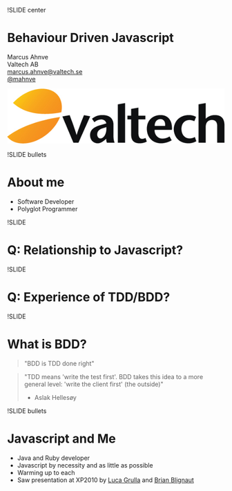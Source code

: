 !SLIDE center

Behaviour Driven Javascript
===========================

Marcus Ahnve  
Valtech AB   
<marcus.ahnve@valtech.se>  
[@mahnve](http://www.twitter.com/mahnve)  


![Valtech](valtech_logo.jpg)

!SLIDE bullets

# About me 

* Software Developer
* Polyglot Programmer

!SLIDE 

# Q: Relationship to Javascript?

!SLIDE 

# Q: Experience of TDD/BDD?

!SLIDE 

# What is BDD?

> "BDD is TDD done right"

> "TDD means 'write the test first'. BDD takes this idea to a more general
> level: 'write the client first' (the outside)"   
> - Aslak Hellesøy

!SLIDE bullets

# Javascript and Me

* Java and Ruby developer
* Javascript by necessity and as little as possible
* Warming up to each
* Saw presentation at XP2010 by [Luca Grulla](http://www.lucagrulla.it) and 
  [Brian Blignaut](http://www.twitter.com/gurrie09)
